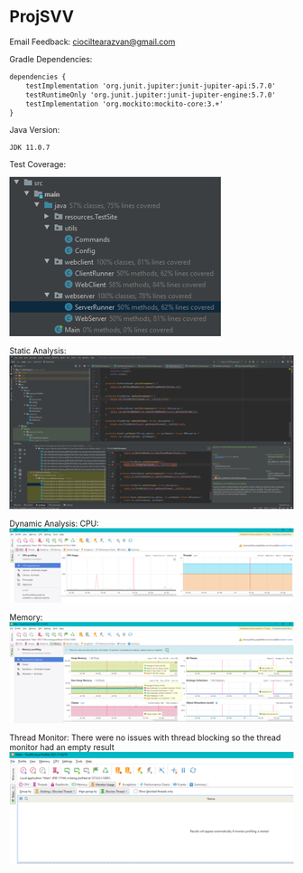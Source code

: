 # ProjSVV

Email Feedback:
ciociltearazvan@gmail.com

Gradle Dependencies:
```
dependencies {
    testImplementation 'org.junit.jupiter:junit-jupiter-api:5.7.0'
    testRuntimeOnly 'org.junit.jupiter:junit-jupiter-engine:5.7.0'
    testImplementation 'org.mockito:mockito-core:3.+'
}
```

Java Version:
```
JDK 11.0.7
```

Test Coverage:

![alt text](SVV_Test_Coverage.png)


Static Analysis:
![alt text](StaticAnalysis.png)


Dynamic Analysis:
CPU:
![alt text](DynamicAnalysisCPU.png)

Memory:
![alt text](DynamicAnalysisMemory.png)

Thread Monitor:
There were no issues with thread blocking so the thread monitor had an empty result
![alt text](DynamicAnalysisMonitor.png)

